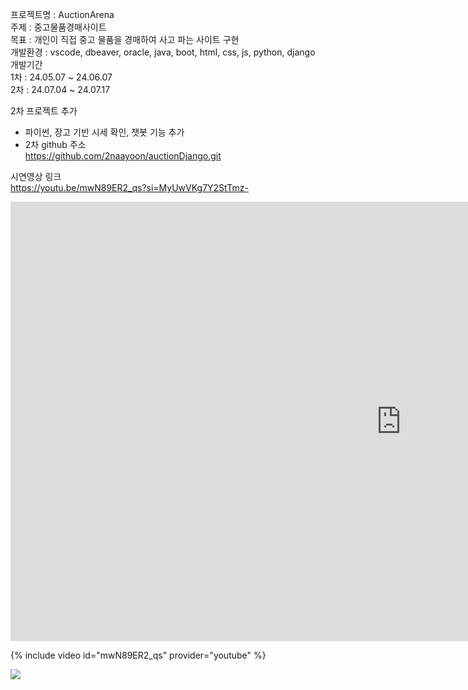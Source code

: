 프로젝트명 : AuctionArena<br/>
주제 : 중고물품경매사이트<br/>
목표 : 개인이 직접 중고 물품을 경매하여 사고 파는 사이트 구현<br/>
개발환경 : vscode, dbeaver, oracle, java, boot, html, css, js, python, django<br/>
개발기간<br/>
1차 : 24.05.07 ~ 24.06.07<br/>
2차 : 24.07.04 ~ 24.07.17<br/>

2차 프로젝트 추가<br/>
- 파이썬, 장고 기반 시세 확인, 챗봇 기능 추가<br/>
- 2차 github 주소<br/>
https://github.com/2naayoon/auctionDjango.git<br/>

시연영상 링크<br/>
https://youtu.be/mwN89ER2_qs?si=MyUwVKg7Y2StTmz-
<br/>
<iframe width="1250" height="703" src="https://www.youtube.com/embed/mwN89ER2_qs" title="AuctionArena 프로젝트 시연 영상" frameborder="0" allow="accelerometer; autoplay; clipboard-write; encrypted-media; gyroscope; picture-in-picture; web-share" referrerpolicy="strict-origin-when-cross-origin" allowfullscreen></iframe>


{% include video id="mwN89ER2_qs" provider="youtube" %}

<img src="https://github.com/user-attachments/assets/67897e11-2861-463b-af88-e5cddac8be58" />


